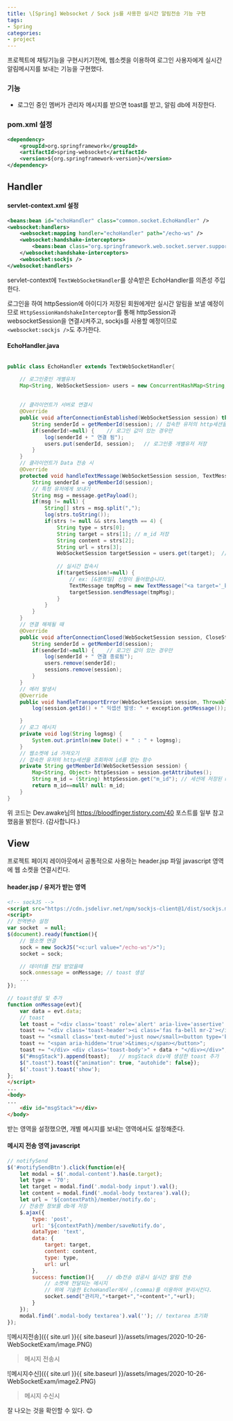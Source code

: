 ```yaml
---
title: \[Spring] Websocket / Sock js를 사용한 실시간 알림전송 기능 구현
tags:
- Spring
categories:
- project
---
```


프로젝트에 채팅기능을 구현시키기전에, 웹소켓을 이용하여 로그인 사용자에게 실시간 알림메시지를 보내는 기능을 구현했다.


### 기능

* 로그인 중인 멤버가 관리자 메시지를 받으면 toast를 받고, 알림 db에 저장한다.


### pom.xml 설정

```xml
<dependency>
    <groupId>org.springframework</groupId>
    <artifactId>spring-websocket</artifactId>
    <version>${org.springframework-version}</version>
</dependency>
```


## Handler

#### servlet-context.xml 설정

```xml
<beans:bean id="echoHandler" class="common.socket.EchoHandler" />
<websocket:handlers>
    <websocket:mapping handler="echoHandler" path="/echo-ws" />
    <websocket:handshake-interceptors>
        <beans:bean class="org.springframework.web.socket.server.support.HttpSessionHandshakeInterceptor" />
    </websocket:handshake-interceptors>	
    <websocket:sockjs />
</websocket:handlers>
```


servlet-context에 `TextWebSocketHandler`를 상속받은 EchoHandler를 의존성 주입한다.

로그인을 하여 httpSession에 아이디가 저장된 회원에게만 실시간 알림을 보낼 예정이므로 
`HttpSessionHandshakeInterceptor`를 통해 httpSession과 websocketSession을 연결시켜주고,
sockjs를 사용할 예정이므로 `<websocket:sockjs />`도 추가한다.



#### EchoHandler.java

```java

public class EchoHandler extends TextWebSocketHandler{

	// 로그인중인 개별유저
	Map<String, WebSocketSession> users = new ConcurrentHashMap<String, WebSocketSession>();
	
	
	// 클라이언트가 서버로 연결시
	@Override
	public void afterConnectionEstablished(WebSocketSession session) throws Exception {
		String senderId = getMemberId(session); // 접속한 유저의 http세션을 조회하여 id를 얻는 함수
		if(senderId!=null) {	// 로그인 값이 있는 경우만
			log(senderId + " 연결 됨");
			users.put(senderId, session);   // 로그인중 개별유저 저장
		}
	}
	// 클라이언트가 Data 전송 시
	@Override
	protected void handleTextMessage(WebSocketSession session, TextMessage message) throws Exception {
		String senderId = getMemberId(session);
		// 특정 유저에게 보내기
		String msg = message.getPayload();
		if(msg != null) {
			String[] strs = msg.split(",");
			log(strs.toString());
			if(strs != null && strs.length == 4) {
				String type = strs[0];
				String target = strs[1]; // m_id 저장
				String content = strs[2];
				String url = strs[3];
				WebSocketSession targetSession = users.get(target);  // 메시지를 받을 세션 조회
				
				// 실시간 접속시
				if(targetSession!=null) {
					// ex: [&분의일] 신청이 들어왔습니다.
					TextMessage tmpMsg = new TextMessage("<a target='_blank' href='"+ url +"'>[<b>" + type + "</b>] " + content + "</a>" );
					targetSession.sendMessage(tmpMsg);
				}
			}
		}
	}
	// 연결 해제될 때
	@Override
	public void afterConnectionClosed(WebSocketSession session, CloseStatus status) throws Exception {
		String senderId = getMemberId(session);
		if(senderId!=null) {	// 로그인 값이 있는 경우만
			log(senderId + " 연결 종료됨");
			users.remove(senderId);
			sessions.remove(session);
		}
	}
	// 에러 발생시
	@Override
	public void handleTransportError(WebSocketSession session, Throwable exception) throws Exception {
		log(session.getId() + " 익셉션 발생: " + exception.getMessage());

	}
	// 로그 메시지
	private void log(String logmsg) {
		System.out.println(new Date() + " : " + logmsg);
	}
	// 웹소켓에 id 가져오기
    // 접속한 유저의 http세션을 조회하여 id를 얻는 함수
	private String getMemberId(WebSocketSession session) {
		Map<String, Object> httpSession = session.getAttributes();
		String m_id = (String) httpSession.get("m_id"); // 세션에 저장된 m_id 기준 조회
		return m_id==null? null: m_id;
	}
}

```

위 코드는 Dev.awake님의 <a href="https://bloodfinger.tistory.com/40">https://bloodfinger.tistory.com/40</a>
포스트를 일부 참고했음을 밝힌다. (감사합니다.)



## View

프로젝트 페이지 레이아웃에서 공통적으로 사용하는 header.jsp 파일 javascript 영역에 웹 소켓을 연결시킨다.

#### header.jsp / 유저가 받는 영역

```html
<!-- sockJS -->
<script src="https://cdn.jsdelivr.net/npm/sockjs-client@1/dist/sockjs.min.js"></script>
<script>
// 전역변수 설정
var socket  = null;
$(document).ready(function(){
    // 웹소켓 연결
    sock = new SockJS("<c:url value="/echo-ws"/>");
    socket = sock;

    // 데이터를 전달 받았을때 
    sock.onmessage = onMessage; // toast 생성
    ...
});

// toast생성 및 추가
function onMessage(evt){
    var data = evt.data;
    // toast
    let toast = "<div class='toast' role='alert' aria-live='assertive' aria-atomic='true'>";
    toast += "<div class='toast-header'><i class='fas fa-bell mr-2'></i><strong class='mr-auto'>알림</strong>";
    toast += "<small class='text-muted'>just now</small><button type='button' class='ml-2 mb-1 close' data-dismiss='toast' aria-label='Close'>";
    toast += "<span aria-hidden='true'>&times;</span></button>";
    toast += "</div> <div class='toast-body'>" + data + "</div></div>";
    $("#msgStack").append(toast);   // msgStack div에 생성한 toast 추가
    $(".toast").toast({"animation": true, "autohide": false});
    $('.toast').toast('show');
};	
</script>
...
<body>
...
    <div id="msgStack"></div>
</body>

```

받는 영역을 설정했으면, 개별 메시지를 보내는 영역에서도 설정해준다.

#### 메시지 전송 영역 javascript

```javascript
// notifySend
$('#notifySendBtn').click(function(e){
    let modal = $('.modal-content').has(e.target);
    let type = '70';
    let target = modal.find('.modal-body input').val();
    let content = modal.find('.modal-body textarea').val();
    let url = '${contextPath}/member/notify.do';
    // 전송한 정보를 db에 저장	
    $.ajax({
        type: 'post',
        url: '${contextPath}/member/saveNotify.do',
        dataType: 'text',
        data: {
            target: target,
            content: content,
            type: type,
            url: url
        },
        success: function(){    // db전송 성공시 실시간 알림 전송
            // 소켓에 전달되는 메시지
            // 위에 기술한 EchoHandler에서 ,(comma)를 이용하여 분리시킨다.
            socket.send("관리자,"+target+","+content+","+url);	
        }
    });
    modal.find('.modal-body textarea').val('');	// textarea 초기화
});

```


![메시지전송]({{ site.url }}{{ site.baseurl }}/assets/images/2020-10-26-WebSocketExam/image.PNG)
> 메시지 전송시


![메시지수신]({{ site.url }}{{ site.baseurl }}/assets/images/2020-10-26-WebSocketExam/image2.PNG)
> 메시지 수신시


잘 나오는 것을 확인할 수 있다. 😊